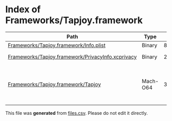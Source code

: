 # Index of Frameworks/Tapjoy.framework

| Path | Type | Size | Format | Language | DiE Info | Notes | Hash |
| --- | --- | --- | --- | --- | --- | --- | --- |
| [Frameworks/Tapjoy.framework/Info.plist](./Frameworks/Tapjoy.framework/Info.plist) | Binary | 847 |  |  |  |  | c304ffa8092ccbe062a11ac10c1d9ba32f3914b78f4430c4580ba092ce049dca |
| [Frameworks/Tapjoy.framework/PrivacyInfo.xcprivacy](./Frameworks/Tapjoy.framework/PrivacyInfo.xcprivacy) | Binary | 2908 | plain text[LF] | XML(1.0) |  |  | 7036f2430dd67a1e490b873ece7a66cfe343d4e3f11111fc1b4d9be93d62c8a4 |
| [Frameworks/Tapjoy.framework/Tapjoy](./Frameworks/Tapjoy.framework/Tapjoy) | Mach-O64 | 35520 |  |  | Operation system: iOS(10.0.0)[ARM64, 64-bit, DYLIB] |  | 2333f9919ac2d78a055af0fc788e5bcae9b961d218e22e116c6b3765a5d605b9 |


This file was **generated** from [files.csv](../../../../../../../../../../files.csv). Please do not edit it directly.
